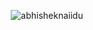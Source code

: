 <p align="center"> <img src="https://github-readme-stats.vercel.app/api?username=Ed-Yan&show_icons=true&theme=gotham" alt="abhisheknaiidu" />
